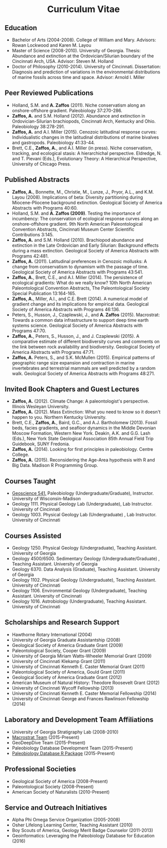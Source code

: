 <h1 align="center">Curriculum Vitae</h1>

## Education
+ Bachelor of Arts (2004-2008). College of William and Mary. Advisors: Rowan Lockwood and Karen M. Layou
+ Master of Science (2008-2010). University of Georgia. Thesis: Abundance and extinction at the Ordovician/Silurian boundary of the Cincinnati Arch, USA. Advisor: Steven M. Holland
+ Doctor of Philosophy (2010-2014). University of Cincinnati. Dissertation: Diagnosis and prediction of variations in the environmental distributions of marine fossils across time and space. Advisor: Arnold I. Miller

## Peer Reviewed Publications
+ Holland, S.M. and **A. Zaffos** (2011). Niche conservatism along an onshore-offshore gradient. Paleobiology 37:270-286.
+ **Zaffos, A.** and S.M. Holland (2012). Abundance and extinction in Ordovician-Silurian brachiopods, Cincinnati Arch, Kentucky and Ohio. Paleobiology 38:278-291.
+ **Zaffos, A.** and A.I. Miller (2015). Cenozoic latitudinal response curves: Individualistic changes in the latitudinal distributions of marine bivalves and gastropods. Paleobiology 41:33-44.
+ Brett, C.E., **Zaffos, A.**, and A.I. Miller (in press). Niche conservatism, tracking, and ecological stasis: A hierarchichal perspective. Eldredge, N. and T. Pievani (Eds.), Evolutionary Theory: A Hierarchical Perspective, University of Chicago Press.

## Published Abstracts
+ **Zaffos, A.**, Bonnette, M., Christie, M., Lunze, J., Pryor, A.L., and K.M. Layou (2008). Implications of beta: Diversity partitioning during Miocene-Pliocene background extinction. Geological Society of America Abstracts with Programs 40:60.
+ Holland, S.M. and **A. Zaffos (2009)**. Testing the importance of incumbency: The conservation of ecological response curves along an onshore-offshore gradient. 9th North American Paleontological Convention Abstracts, Cincinnati Museum Center Scientific Contributions 3:145.
+ **Zaffos, A.** and S.M. Holland (2010). Brachiopod abundance and extinction in the Late Ordovician and Early Silurian: Background effects during a mass extinction. Geological Society of America Abstracts with Programs 42:481.
+ **Zaffos, A.** (2011). Latitudinal preferences in Cenozoic mollusks: A change from conservatism to dynamism with the passage of time. Geological Society of America Abstracts with Programs 43:541.
+ **Zaffos, A.**, Brett, C.E., and A.I. Miller (2014). The persistence of ecological gradients: What do we really know? 10th North American Paleontological Convention Abstracts, The Paleontological Society Special Publication 13:164-165.
+ **Zaffos, A.**, Miller, A.I., and C.E. Brett (2014). A numerical model of gradient change and its implications for empirical data. Geological Society of America Abstracts with Programs 46:136.
+ Peters, S., Husson, J., Czaplewski, J., and **A. Zaffos** (2015). Macrostrat: Towards a common data infrastructure to support deep time earth systems science. Geological Society of America Abstracts with Programs 47:70.
+ **Zaffos, A.**, Peters, S., Husson, J., and J. Czaplewski (2015). A comparative estimate of different biodiversity curves and comments on the link between rock availability and biodiversity. Geological Society of America Abstracts with Programs 47:71.
+ **Zaffos, A.** Peters, S., and S.K. McMullen (2015). Empirical patterns of geographic range size expansion and contraction in marine invertebrates and terrestrial mammals are well predicted by a random walk. Geological Society of America Abstracts with Programs 48:271.

## Invited Book Chapters and Guest Lectures
+ **Zaffos, A.** (2012). Climate Change: A paleontologist's perspective. Illinois Wesleyan University.
+ **Zaffos, A.** (2012). Mass Extinction: What you need to know so it doesn't happen to you. Northern Kentucky University.
+ Brett, C.E., **Zaffos, A.**, Baird, G.C., and A.J. Bartholomew (2013). Fossil beds, facies gradients, and seafloor dynamics in the Middle Devonian Moscow Formation, Western New York. Deakin, A.K. and G.G. Lash (Eds.), New York State Geological Association 85th Annual Field Trip Guidebook, SUNY Fredonia.
+ **Zaffos, A.** (2014). Looking for first principles in paleobiology. Centre College.
+ **Zaffos, A.** (2015). Reconsidering the Age-Area hypothesis with R and Big Data. Madison R Programming Group.

## Courses Taught
+ [Geoscience 541.](https://github.com/aazaff/teachPaleobiology/blob/master/README.md) Paleobiology (Undergraduate/Graduate), Instructor. University of Wisconsin-Madison
+ Geology 1111. Physical Geology Lab (Undergraduate), Lab Instructor. University of Cincinnati
+ Geology 1003. Physical Geology Lab (Undergraduate) , Lab Instructor. University of Cincinnati

## Courses Assisted
+ Geology 1250. Physical Geology (Undergraduate), Teaching Assistant. University of Georgia
+ Geology 4500/6500. Sedimentary Geology (Undergraduate/Graduate) , Teaching Assistant. University of Georgia
+ Geology 6370. Data Analysis (Graduate), Teaching Assistant. University of Georgia
+ Geology 1102. Physical Geology (Undergraduate), Teaching Assistant. University of Cincinnati
+ Geology 1106. Environmental Geology (Undergraduate), Teaching Assistant. University of Cincinnati
+ Geology 1016. Astrobiology (Undergraduate), Teaching Assistant. University of Cincinnati

## Scholarships and Research Support
+ Hawthorne Rotary International (2004)
+ University of Georgia Graduate Assistantship (2008)
+ Geological Society of America Graduate Grant (2009)
+ Paleontological Society, Cooper Grant (2009)
+ University of Georgia Miriam Watts-Wheeler Memorial Grant (2009)
+ University of Cincinnati Klekamp Grant (2011)
+ University of Cincinnati Kenneth E. Caster Memorial Grant (2011)
+ Paleontological Society of America, Gould Grant (2011)
+ Geological Society of America Graduate Grant (2012)
+ American Museum of Natural History: Theodore Roosevelt Grant (2012)
+ University of Cincinnati Wycoff Fellowship (2013)
+ University of Cincinnati Kenneth E. Caster Memorial Fellowship (2014)
+ University of Cincinnati George and Frances Rawlinson Fellowship (2014)

## Laboratory and Development Team Affiliations
+ University of Georgia Stratigraphy Lab (2008-2010)
+ [Macrostrat Team](https://macrostrat.org/) (2015-Present)
+ GeoDeepDive Team (2015-Present)
+ Paleobiology Database Development Team (2015-Present)
+ [Paleobiology Database R Package](https://github.com/aazaff/paleobiologyDatabase.R) (2015-Present)

## Professional Societies
+ Geological Society of America (2008-Present)
+ Paleontological Society (2008-Present)
+ American Society of Naturalists (2010-Present)

## Service and Outreach Initiatives
+ Alpha Phi Omega Service Organization (2005-2008)
+ Osher Lifelong Learning Center, Teaching Assistant (2010)
+ Boy Scouts of America, Geology Merit Badge Counselor (2011-2013)
+ Geoinformatics: Leveraging the Paleobiology Database for Education (2016)
